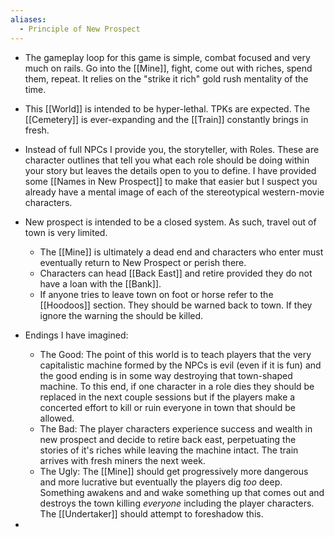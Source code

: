 ```yaml
---
aliases:
  - Principle of New Prospect
---
```

- The gameplay loop for this game is simple, combat focused and very much on rails. Go into the [[Mine]], fight, come out with riches, spend them, repeat. It relies on the "strike it rich" gold rush mentality of the time.
- This [[World]] is intended to be hyper-lethal. TPKs are expected. The [[Cemetery]] is ever-expanding and the [[Train]] constantly brings in fresh.
- Instead of full NPCs I provide you, the storyteller, with Roles. These are character outlines that tell you what each role should be doing within your story but leaves the details open to you to define. I have provided some [[Names in New Prospect]] to make that easier but I suspect you already have a mental image of each of the stereotypical western-movie characters.
- New prospect is intended to be a closed system. As such, travel out of town is very limited.
	- The [[Mine]] is ultimately a dead end and characters who enter must eventually return to New Prospect or perish there.
	- Characters can head [[Back East]] and retire provided they do not have a loan with the [[Bank]].
	- If anyone tries to leave town on foot or horse refer to the [[Hoodoos]] section. They should be warned back to town. If they ignore the warning the should be killed.
- Endings I have imagined:
	- The Good: The point of this world is to teach players that the very capitalistic machine formed by the NPCs is evil (even if it is fun) and the good ending is in some way destroying that town-shaped machine. To this end, if one character in a role dies they should be replaced in the next couple sessions but if the players make a concerted effort to kill or ruin everyone in town that should be allowed.
	- The Bad: The player characters experience success and wealth in new prospect and decide to retire back east, perpetuating the stories of it's riches while leaving the machine intact. The train arrives with fresh miners the next week.
	- The Ugly: The [[Mine]] should get progressively more dangerous and more lucrative but eventually the players dig *too* deep. Something awakens and  and wake something up that comes out and destroys the town killing *everyone* including the player characters. The [[Undertaker]] should attempt to foreshadow this.


















- 